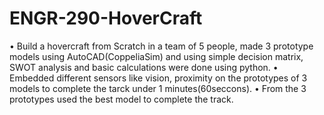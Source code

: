 # ENGR-290-HoverCraft

• Build a hovercraft from Scratch in a team of 5 people, made 3 prototype models using AutoCAD(CoppeliaSim) and using simple decision matrix, SWOT analysis and basic calculations were done using python.
• Embedded different sensors like vision, proximity on the prototypes of 3 models to complete the tarck under 1 minutes(60seccons).
• From the 3 prototypes used the best model to complete the track.

